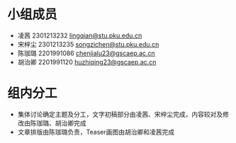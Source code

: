 # 小组成员

- 凌茜 2301213232 lingqian@stu.pku.edu.cn
- 宋梓尘 2301213235 songzichen@stu.pku.edu.cn
- 陈珈璐 2201991086 chenjialu23@gscaep.ac.cn
- 胡治卿 2201991120 huzhiqing23@gscaep.ac.cn

# 组内分工
- 集体讨论确定主题及分工，文字初稿部分由凌茜、宋梓尘完成，内容较对及修改由陈珈璐、胡治卿完成
- 文章排版由陈珈璐负责，Teaser画图由胡治卿和凌茜完成

